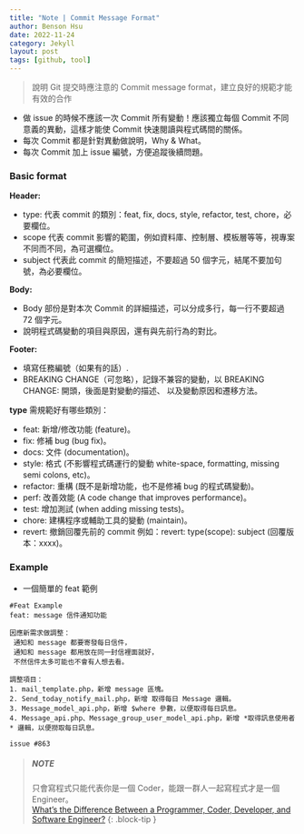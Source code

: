 ```yaml
---
title: "Note | Commit Message Format"
author: Benson Hsu
date: 2022-11-24
category: Jekyll
layout: post
tags: [github, tool]
---
```


> 說明 Git 提交時應注意的 Commit message format，建立良好的規範才能有效的合作

- 做 issue 的時候不應該一次 Commit 所有變動！應該獨立每個 Commit 不同意義的異動，這樣才能使 Commit 快速閱讀與程式碼間的關係。
- 每次 Commit 都是針對異動做說明，Why & What。
- 每次 Commit 加上 issue 編號，方便追蹤後續問題。

### Basic format

**Header:**
- type: 代表 commit 的類別：feat, fix, docs, style, refactor, test, chore，必要欄位。
- scope 代表 commit 影響的範圍，例如資料庫、控制層、模板層等等，視專案不同而不同，為可選欄位。
- subject 代表此 commit 的簡短描述，不要超過 50 個字元，結尾不要加句號，為必要欄位。

**Body:**
- Body 部份是對本次 Commit 的詳細描述，可以分成多行，每一行不要超過 72 個字元。
- 說明程式碼變動的項目與原因，還有與先前行為的對比。

**Footer:** 
- 填寫任務編號（如果有的話）.
- BREAKING CHANGE（可忽略），記錄不兼容的變動，以 BREAKING CHANGE: 開頭，後面是對變動的描述、
以及變動原因和遷移方法。  

**type** 需規範好有哪些類別：
- feat: 新增/修改功能 (feature)。
- fix: 修補 bug (bug fix)。
- docs: 文件 (documentation)。
- style: 格式 (不影響程式碼運行的變動 white-space, formatting, missing semi colons, etc)。
- refactor: 重構 (既不是新增功能，也不是修補 bug 的程式碼變動)。
- perf: 改善效能 (A code change that improves performance)。
- test: 增加測試 (when adding missing tests)。
- chore: 建構程序或輔助工具的變動 (maintain)。
- revert: 撤銷回覆先前的 commit 例如：revert: type(scope): subject (回覆版本：xxxx)。

### Example

- 一個簡單的 feat 範例

``` 
#Feat Example
feat: message 信件通知功能

因應新需求做調整：
 通知和 message 都要寄發每日信件，
 通知和 message 都用放在同一封信裡面就好，
 不然信件太多可能也不會有人想去看。

調整項目：
1. mail_template.php，新增 message 區塊。
2. Send_today_notify_mail.php，新增 取得每日 Message 邏輯。
3. Message_model_api.php，新增 $where 參數，以便取得每日訊息。
4. Message_api.php、Message_group_user_model_api.php，新增 *取得訊息使用者* 邏輯，以便撈取每日訊息。

issue #863
```

> ##### NOTE
> 只會寫程式只能代表你是一個 Coder，能跟一群人一起寫程式才是一個 Engineer。  
> [What’s the Difference Between a Programmer, Coder, Developer, and Software Engineer?]
{: .block-tip }

[What’s the Difference Between a Programmer, Coder, Developer, and Software Engineer?]: https://www.linkedin.com/pulse/whats-difference-between-programmer-coder-developer-software-hasan/